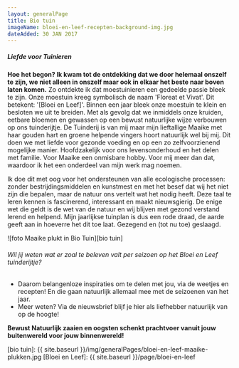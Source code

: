 ```yaml
---
layout: generalPage
title: Bio tuin
imageName: bloei-en-leef-recepten-background-img.jpg
dateAdded: 30 JAN 2017
---
```


##### Liefde voor Tuinieren

**Hoe het begon? Ik kwam tot de ontdekking dat we door helemaal onszelf te zijn, we niet alleen in onszelf maar ook in elkaar het beste naar boven laten komen.**
Zo ontdekte ik dat moestuinieren een gedeelde passie bleek te zijn. Onze moestuin kreeg symbolisch de naam 'Floreat et Vivat'. Dit betekent: '[Bloei en Leef]'. Binnen een jaar bleek onze moestuin te klein en besloten we uit te breiden. Met als gevolg dat we inmiddels onze kruiden, eetbare bloemen en gewassen op een bewust natuurlijke wijze verbouwen op ons tuinderijtje. De Tuinderij is van mij maar mijn lieftallige Maaike met haar gouden hart en groene helpende vingers hoort natuurlijk wel bij mij. Dit doen we met liefde voor gezonde voeding en op een zo zelfvoorzienend mogelijke manier. Hoofdzakelijk voor ons levensonderhoud en het delen met familie. Voor Maaike een onmisbare hobby. Voor mij meer dan dat, waardoor ik het een onderdeel van mijn werk mag noemen.

Ik doe dit met oog voor het ondersteunen van alle ecologische processen: zonder bestrijdingsmiddelen en kunstmest en met het besef dat wij het niet zijn die bepalen, maar de natuur ons vertelt wat het nodig heeft. Deze taal te leren kennen is fascinerend, interessant en maakt nieuwsgierig. De enige wet die geldt is de wet van de natuur en wij blijven met gezond verstand lerend en helpend. Mijn jaarlijkse tuinplan is dus een rode draad, de aarde geeft aan in hoeverre het dit toe laat. Gezegend en (tot nu toe) geslaagd.

![foto Maaike plukt in Bio Tuin][bio tuin]

###### Wil jij weten wat er zoal te beleven valt per seizoen op het Bloei en Leef tuinderijtje?

* Daarom belangenloze inspiraties om te delen met jou, via de weetjes en recepten! En die gaan natuurlijk allemaal mee met de seizoenen van het jaar.
* Meer weten? Via de nieuwsbrief blijf je hier als liefhebber natuurlijk van op de hoogte!

**Bewust Natuurlijk zaaien en oogsten schenkt prachtvoer vanuit jouw buitenwereld voor jouw binnenwereld!**

[bio tuin]: {{ site.baseurl }}/img/generalPages/bloei-en-leef-maaike-plukken.jpg
[Bloei en Leef]: {{ site.baseurl }}/page/bloei-en-leef
